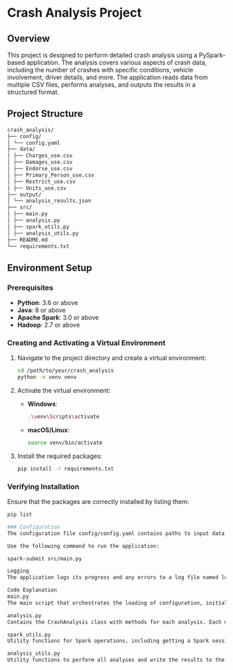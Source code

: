 # Crash Analysis Project

## Overview

This project is designed to perform detailed crash analysis using a PySpark-based application. The analysis covers various aspects of crash data, including the number of crashes with specific conditions, vehicle involvement, driver details, and more. The application reads data from multiple CSV files, performs analyses, and outputs the results in a structured format.

## Project Structure
 ```bash
crash_analysis/
├── config/
│ └── config.yaml
├── data/
│ ├── Charges_use.csv
│ ├── Damages_use.csv
│ ├── Endorse_use.csv
│ ├── Primary_Person_use.csv
│ ├── Restrict_use.csv
│ ├── Units_use.csv
├── output/
│ └── analysis_results.json
├── src/
│ ├── main.py
│ ├── analysis.py
│ ├── spark_utils.py
│ ├── analysis_utils.py
├── README.md
└── requirements.txt
 ```

## Environment Setup

### Prerequisites

- **Python**: 3.6 or above
- **Java**: 8 or above
- **Apache Spark**: 3.0 or above
- **Hadoop**: 2.7 or above

### Creating and Activating a Virtual Environment

1. Navigate to the project directory and create a virtual environment:

    ```sh
    cd /path/to/your/crash_analysis
    python -m venv venv
    ```

2. Activate the virtual environment:

    - **Windows**:

        ```sh
        .\venv\Scripts\activate
        ```

    - **macOS/Linux**:

        ```sh
        source venv/bin/activate
        ```

3. Install the required packages:

    ```sh
    pip install -r requirements.txt
    ```

### Verifying Installation

Ensure that the packages are correctly installed by listing them:

```sh
pip list

### Configuration
The configuration file config/config.yaml contains paths to input data files and the output directory. The paths can be specified as relative or absolute paths. The application will convert relative paths to absolute paths at runtime.

Use the following command to run the application:

spark-submit src/main.py

Logging
The application logs its progress and any errors to a log file named logs.log in the output directory. This file includes timestamps and log levels to help with troubleshooting and monitoring.

Code Explanation
main.py
The main script that orchestrates the loading of configuration, initialization of Spark, reading of data, performing analyses, and writing results.

analysis.py
Contains the CrashAnalysis class with methods for each analysis. Each method includes a description of the analysis, the input data, and the output results.

spark_utils.py
Utility functions for Spark operations, including getting a Spark session, reading CSV files, resolving absolute paths, writing output, loading data, and configuring logging.

analysis_utils.py
Utility functions to perform all analyses and write the results to the output file.


